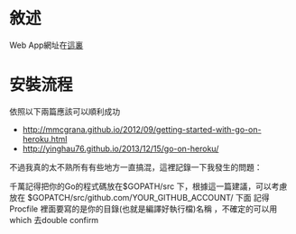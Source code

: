 敘述
==============
Web App網址在[這裏](http://evan-go-apis.herokuapp.com/) 

# 安裝流程 

依照以下兩篇應該可以順利成功

- http://mmcgrana.github.io/2012/09/getting-started-with-go-on-heroku.html
- http://yinghau76.github.io/2013/12/15/go-on-heroku/

不過我真的太不熟所有有些地方一直搞混，這裡記錄一下我發生的問題：

千萬記得把你的Go的程式碼放在$GOPATH/src 下，根據這一篇建議，可以考慮放在 $GOPATCH/src/github.com/YOUR_GITHUB_ACCOUNT/ 下面
記得 Procfile 裡面要寫的是你的目錄(也就是編譯好執行檔)名稱  ，不確定的可以用 which 去double confirm



